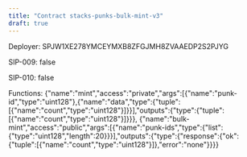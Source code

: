 ```yaml
---
title: "Contract stacks-punks-bulk-mint-v3"
draft: true
---
```

Deployer: SPJW1XE278YMCEYMXB8ZFGJMH8ZVAAEDP2S2PJYG

SIP-009: false

SIP-010: false

Functions:
{"name":"mint","access":"private","args":[{"name":"punk-id","type":"uint128"},{"name":"data","type":{"tuple":[{"name":"count","type":"uint128"}]}}],"outputs":{"type":{"tuple":[{"name":"count","type":"uint128"}]}}}, {"name":"bulk-mint","access":"public","args":[{"name":"punk-ids","type":{"list":{"type":"uint128","length":20}}}],"outputs":{"type":{"response":{"ok":{"tuple":[{"name":"count","type":"uint128"}]},"error":"none"}}}}
